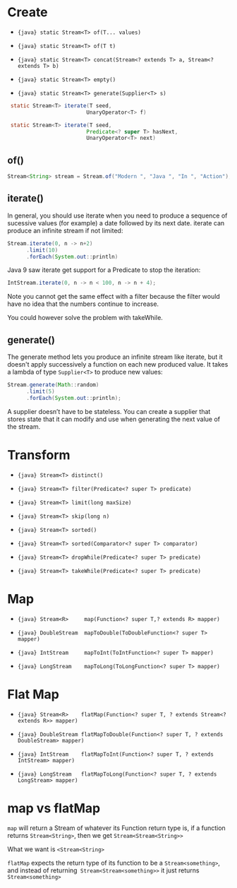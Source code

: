 # Create

- `{java} static Stream<T> of(T... values)`
- `{java} static Stream<T> of(T t)`

- `{java} static Stream<T> concat(Stream<? extends T> a, Stream<? extends T> b)`

- `{java} static Stream<T> empty()`

- `{java} static Stream<T> generate(Supplier<T> s)`

```java
 static Stream<T> iterate(T seed,
                         UnaryOperator<T> f)
```

```java
 static Stream<T> iterate(T seed,
                         Predicate<? super T> hasNext,
                         UnaryOperator<T> next)
```

## of()

```java
Stream<String> stream = Stream.of("Modern ", "Java ", "In ", "Action");
```

## iterate()

In general, you should use iterate when you need to produce a sequence of sucessive values (for example) a date followed by its next date. iterate can produce an infinite stream if not limited:

```java
Stream.iterate(0, n -> n+2)
      .limit(10)
      .forEach(System.out::println)
```

Java 9 saw iterate get support for a Predicate to stop the iteration:

```java
IntStream.iterate(0, n -> n < 100, n -> n + 4);
```

Note you cannot get the same effect with a filter because the filter would have no idea that the numbers continue to increase.

You could however solve the problem with takeWhile.

## generate()

The generate method lets you produce an infinite stream like iterate, but it doesn't apply successively a function on each new produced value. It takes a lambda of type `Supplier<T>` to produce new values:

```java
Stream.generate(Math::random)
      .limit(5)
      .forEach(System.out::println);
```

A supplier doesn’t have to be stateless. You can create a supplier that stores state that it can modify and use when generating the next value of the stream.

# Transform

- `{java} Stream<T> distinct()`

- `{java} Stream<T> filter(Predicate<? super T> predicate)`

- `{java} Stream<T> limit(long maxSize)`

- `{java} Stream<T> skip(long n)`

- `{java} Stream<T> sorted()`
- `{java} Stream<T> sorted(Comparator<? super T> comparator)`

- `{java} Stream<T> dropWhile(Predicate<? super T> predicate)`
- `{java} Stream<T> takeWhile(Predicate<? super T> predicate)`

# Map

- `{java} Stream<R>     map(Function<? super T,? extends R> mapper)`

- `{java} DoubleStream  mapToDouble(ToDoubleFunction<? super T> mapper)`
- `{java} IntStream     mapToInt(ToIntFunction<? super T> mapper)`
- `{java} LongStream    mapToLong(ToLongFunction<? super T> mapper)`

# Flat Map

- `{java} Stream<R>    flatMap(Function<? super T, ? extends Stream<? extends R>> mapper)`

- `{java} DoubleStream flatMapToDouble(Function<? super T, ? extends DoubleStream> mapper)`
- `{java} IntStream    flatMapToInt(Function<? super T, ? extends IntStream> mapper)`
- `{java} LongStream   flatMapToLong(Function<? super T, ? extends LongStream> mapper)`

# map vs flatMap

`map` will return a Stream of whatever its Function return type is, if a function returns `Stream<String>`, then we get `Stream<Stream<String>>`

What we want is `<Stream<String>`

`flatMap` expects the return type of its function to be a `Stream<something>`, and instead of returning` Stream<Stream<something>>` it just returns `Stream<something>`